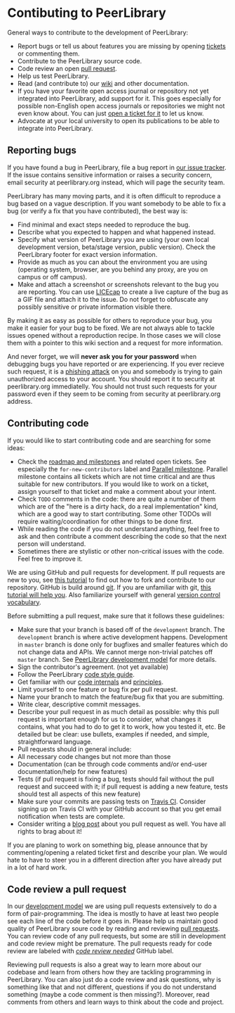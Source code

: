 Contibuting to PeerLibrary
==========================

General ways to contribute to the development of PeerLibrary:
* Report bugs or tell us about features you are missing by opening [tickets](https://github.com/peerlibrary/peerlibrary/issues/new) or commenting them.
* Contribute to the PeerLibrary source code.
* Code review an open [pull request](https://github.com/peerlibrary/peerlibrary/labels/code%20review%20needed).
* Help us test PeerLibrary.
* Read (and contribute to) our [wiki](https://github.com/peerlibrary/peerlibrary/wiki) and other documentation.
* If you have your favorite open access journal or repository not yet integrated into PeerLibrary, add support for it. This goes especially for possible non-English open access journals or repositories we might not even know about. You can just [open a ticket for it](https://github.com/peerlibrary/peerlibrary/issues/new) to let us know.
* Advocate at your local university to open its publications to be able to integrate into PeerLibrary.

Reporting bugs
--------------

If you have found a bug in PeerLibrary, file a bug report in [our issue tracker](https://github.com/peerlibrary/peerlibrary/issues/new). If the issue contains sensitive information or raises a security concern, email security at peerlibrary.org instead, which will page the security team.

PeerLibrary has many moving parts, and it is often difficult to reproduce a bug based on a vague description. If you want somebody to be able to fix a bug (or verify a fix that you have contributed), the best way is:
* Find minimal and exact steps needed to reproduce the bug.
* Describe what you expected to happen and what happened instead.
* Specify what version of PeerLibrary you are using (your own local development version, beta/stage version, public version). Check the PeerLibrary footer for exact version information.
* Provide as much as you can about the environment you are using (operating system, browser, are you behind any proxy, are you on campus or off campus).
* Make and attach a screenshot or screenshots relevant to the bug you are reporting. You can use [LICEcap](http://www.cockos.com/licecap/) to create a live capture of the bug as a GIF file and attach it to the issue. Do not forget to obfuscate any possibly sensitive or private information visible there.

By making it as easy as possible for others to reproduce your bug, you make it easier for your bug to be fixed. We are not always able to tackle issues opened without a reproduction recipe. In those cases we will close them with a pointer to this wiki section and a request for more information.

And never forget, we will **never ask you for your password** when debugging bugs you have reported or are experiencing. If you ever recieve such request, it is a [phishing attack](https://en.wikipedia.org/wiki/Phishing) on you and somebody is trying to gain unauthorized access to your account. You should report it to security at peerlibrary.org immediatelly. You should not trust such requests for your password even if they seem to be coming from security at peerlibrary.org address.

Contributing code
-----------------

If you would like to start contributing code and are searching for some ideas:
* Check the [roadmap and milestones](https://github.com/peerlibrary/peerlibrary/milestones) and related open tickets. See especially the `for-new-contributors` label and [Parallel milestone](https://github.com/peerlibrary/peerlibrary/issues?labels=for+new+contributors&milestone=9&page=1&state=open). Parallel milestone contains all tickets which are not time critical and are thus suitable for new contributors. If you would like to work on a ticket, assign yourself to that ticket and make a comment about your intent.
* Check `TODO` comments in the code: there are quite a number of them which are of the "here is a dirty hack, do a real implementation" kind, which are a good way to start contributing. Some other TODOs will require waiting/coordination for other things to be done first.
* While reading the code if you do not understand anything, feel free to ask and then contribute a comment describing the code so that the next person will understand.
* Sometimes there are stylistic or other non-critical issues with the code. Feel free to improve it.

We are using GitHub and pull requests for development. If pull requests are new to you, see [this tutorial](https://help.github.com/articles/fork-a-repo) to find out how to fork and contribute to our repository. GitHub is build around [git](http://git-scm.com/). If you are unfamiliar with git, [this tutorial will help you](https://try.github.io/). Also familiarize yourself with general [version control vocabulary](http://producingoss.com/en/producingoss.html#vc-vocabulary).

Before submitting a pull request, make sure that it follows these guidelines:
* Make sure that your branch is based off of the `development` branch. The `development` branch is where active development happens. Development in `master` branch is done only for bugfixes and smaller features which do not change data and APIs. We cannot merge non-trivial patches off `master` branch. See [PeerLibrary development model](https://github.com/peerlibrary/peerlibrary/wiki/Development-Model) for more details.
* Sign the contributor's agreement. (not yet available)
* Follow the PeerLibrary [code style guide](https://github.com/peerlibrary/peerlibrary/wiki/Code-Style).
* Get familiar with our [code internals](https://github.com/peerlibrary/peerlibrary/wiki/Code-Internals) and [principles](https://github.com/peerlibrary/peerlibrary/wiki/Principles).
* Limit yourself to one feature or bug fix per pull request.
* Name your branch to match the feature/bug fix that you are submitting.
* Write clear, descriptive commit messages.
* Describe your pull request in as much detail as possible: why this pull request is important enough for us to consider, what changes it contains, what you had to do to get it to work, how you tested it, etc. Be detailed but be clear: use bullets, examples if needed, and simple, straightforward language.
* Pull requests should in general include:
 * All necessary code changes but not more than those
 * Documentation (can be through code comments and/or end-user documentation/help for new features)
 * Tests (if pull request is fixing a bug, tests should fail without the pull request and succeed with it; if pull request is adding a new feature, tests should test all aspects of this new feature)
* Make sure your commits are passing tests on [Travis CI](https://travis-ci.org/peerlibrary/peerlibrary). Consider signing up on Travis CI with your GitHub account so that you get email notification when tests are complete.
* Consider writing a [blog post](http://blog.peerlibrary.org/) about you pull request as well. You have all rights to brag about it!

If you are planing to work on something big, please announce that by commenting/opening a related ticket first and describe your plan. We would hate to have to steer you in a different direction after you have already put in a lot of hard work.

Code review a pull request
--------------------------

In our [development model](https://github.com/peerlibrary/peerlibrary/wiki/Development-Model) we are using pull requests extensively to do a form of pair-programming. The idea is mostly to have at least two people see each line of the code before it goes in. Please help us maintain good quality of PeerLibrary soure code by reading and reviewing [pull requests](https://github.com/peerlibrary/peerlibrary/pulls). You can review code of any pull requests, but some are still in development and code review might be premature. The pull requests ready for code review are labeled with _[code review needed](https://github.com/peerlibrary/peerlibrary/labels/code%20review%20needed)_ GitHub label.

Reviewing pull requests is also a great way to learn more about our codebase and learn from others how they are tackling programming in PeerLibrary. You can also just do a code review and ask questions, why is something like that and not different, questions if you do not understand something (maybe a code comment is then missing?). Moreover, read comments from others and learn ways to think about the code and project.
